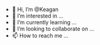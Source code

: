 - 👋 Hi, I’m @Keagan
- 👀 I’m interested in ...
- 🌱 I’m currently learning ...
- 💞️ I’m looking to collaborate on ...
- 📫 How to reach me ...

<!---
Keagan-SM-TAFE/Keagan-SM-TAFE is a ✨ special ✨ repository because its `README.md` (this file) appears on your GitHub profile.
You can click the Preview link to take a look at your changes.
--->
